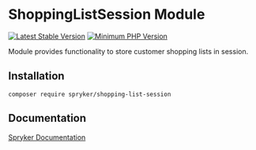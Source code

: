 # ShoppingListSession Module
[![Latest Stable Version](https://poser.pugx.org/spryker/shopping-list-session/v/stable.svg)](https://packagist.org/packages/spryker/shopping-list-session)
[![Minimum PHP Version](https://img.shields.io/badge/php-%3E%3D%207.4-8892BF.svg)](https://php.net/)

Module provides functionality to store customer shopping lists in session.

## Installation

```
composer require spryker/shopping-list-session
```

## Documentation

[Spryker Documentation](https://academy.spryker.com/developing_with_spryker/module_guide/modules.html)
